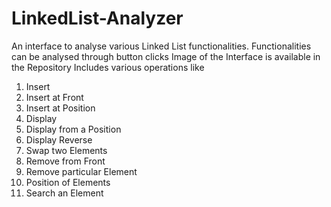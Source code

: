 # LinkedList-Analyzer
An interface to analyse various Linked List functionalities.
Functionalities can be analysed through button clicks
Image of the Interface is available in the Repository
Includes various operations like
  1. Insert
  2. Insert at Front
  3. Insert at Position
  4. Display
  5. Display from a Position
  6. Display Reverse
  7. Swap two Elements
  8. Remove from Front
  9. Remove particular Element
  10. Position of Elements
  11. Search an Element
  

